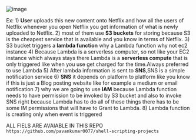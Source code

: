 ![image](https://github.com/pavankumar0077/Complete-DevOps/assets/40380941/87d46585-c10f-441c-ac58-3d1123bfbf90)

Ex: 1) **User** uploads this new content onto Netflix and how all the users of Netflix whenever you open Netflix 
you get information of what is newly uploaded to Netflix.
2) most of them use **S3 buckets** for storing because S3 is the cheapest service that is 
available and you know in terms of Netflix.
3) S3 bucket triggers a **lambda function** why a Lambda function why not ec2 instance
4) Because Lambda is a serverless computer, so not like your EC2 instance which 
always stays there Lambda is a **serverless compute** that is only triggered like when you use
get charged for the time.Always preferred to use Lambda
5) After lambda information is sent to **SNS**,SNS is a simple notification service
6) **SNS** it depends on platform to platform like you know if this is just a Blog posting website like for example a 
medium or email notification
7) why we are going to use **IAM** because Lambda function needs to have permission to be invoked by 
S3 bucket and also to invoke SNS right because Lambda has to do all of these things 
there has to be some IM permissions that will have to Grant to Lambda.
8) Lambda function is creating only when event is triggered

ALL FIELS ARE AVAIABLE IN THIS REPO ``` https://github.com/pavankumar0077/shell-scripting-projects ```

